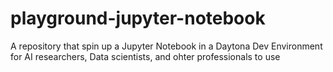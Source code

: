 # playground-jupyter-notebook
A repository that spin up a Jupyter Notebook in a Daytona Dev Environment for AI researchers, Data scientists, and ohter professionals to use
